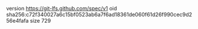 version https://git-lfs.github.com/spec/v1
oid sha256:c72f340027a6c15bf0523ab6a7f6ad18361de060f61d26f990cec9d256e4fafa
size 729
